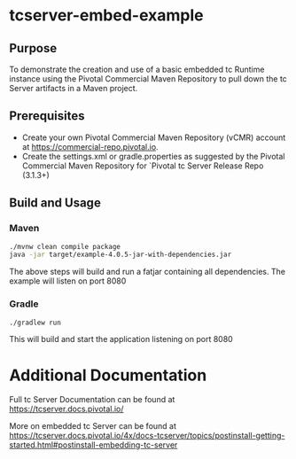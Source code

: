 # tcserver-embed-example

## Purpose

To demonstrate the creation and use of a basic embedded tc Runtime instance using the Pivotal Commercial Maven Repository to pull down the tc Server artifacts in a Maven project.

## Prerequisites 

  * Create your own Pivotal Commercial Maven Repository (vCMR) account at https://commercial-repo.pivotal.io.
  * Create the settings.xml or gradle.properties as suggested by the Pivotal Commercial Maven Repository for `Pivotal tc Server Release Repo (3.1.3+)
  
## Build and Usage

### Maven

```bash
./mvnw clean compile package
java -jar target/example-4.0.5-jar-with-dependencies.jar 
```

The above steps will build and run a fatjar containing all dependencies. The example will listen on port 8080

### Gradle

```bash
./gradlew run
```

This will build and start the application listening on port 8080

Additional Documentation
========================

Full tc Server Documentation can be found at https://tcserver.docs.pivotal.io/

More on embedded tc Server can be found at https://tcserver.docs.pivotal.io/4x/docs-tcserver/topics/postinstall-getting-started.html#postinstall-embedding-tc-server
